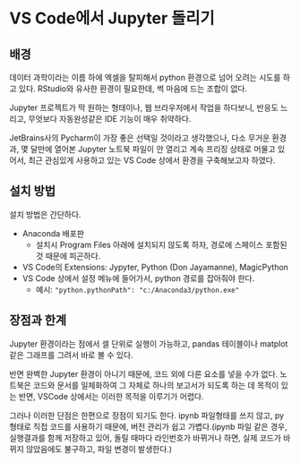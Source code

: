 # VS Code에서 Jupyter 돌리기

## 배경

데이터 과학이라는 이름 하에 엑셀을 탈피해서 python 환경으로 넘어 오려는 시도를 하고 있다.
RStudio와 유사한 환경이 필요한데, 썩 마음에 드는 조합이 없다.

Jupyter 프로젝트가 딱 원하는 형태이나, 웹 브라우저에서 작업을 하다보니, 반응도 느리고, 무엇보다 자동완성같은 IDE 기능이 매우 취약하다.

JetBrains사의 Pycharm이 가장 좋은 선택일 것이라고 생각했으나, 다소 무거운 환경과, 몇 달만에 열어본 Jupyter 노트북 파일이 안 열리고 계속 프리징 상태로 머물고 있어서, 최근 관심있게 사용하고 있는 VS Code 상에서 환경을 구축해보고자 하였다.

## 설치 방법

설치 방법은 간단하다.

* Anaconda 배포판
  * 설치시 Program Files 아래에 설치되지 않도록 하자, 경로에 스페이스 포함된 것 때문에 피곤하다.
* VS Code의 Extensions: Jypyter, Python (Don Jayamanne), MagicPython
* VS Code 상에서 설정 메뉴에 들어가서, python 경로를 잡아줘야 한다.
  * 예시: `"python.pythonPath": "c:/Anaconda3/python.exe"`

## 장점과 한계

Jupyter 환경이라는 점에서 셀 단위로 실행이 가능하고, pandas 테이블이나 matplot 같은 그래프를 그려서 바로 볼 수 있다.

반면 완벽한 Jupyter 환경이 아니기 때문에, 코드 외에 다른 요소를 넣을 수가 없다. 노트북은 코드와 문서를 일체화하여 그 자체로 하나의 보고서가 되도록 하는 데 목적이 있는 반면, VSCode 상에서는 이러한 목적을 이루기가 어렵다.

그러나 이러한 단점은 한편으로 장점이 되기도 한다. ipynb 파일형태를 쓰지 않고, py 형태로 직접 코드를 사용하기 때문에, 버전 관리가 쉽고 가볍다.(ipynb 파일 같은 경우, 실행결과를 함께 저장하고 있어, 돌릴 때마다 라인번호가 바뀌거나 하면, 실제 코드가 바뀌지 않았음에도 불구하고, 파일 변경이 발생한다.)

